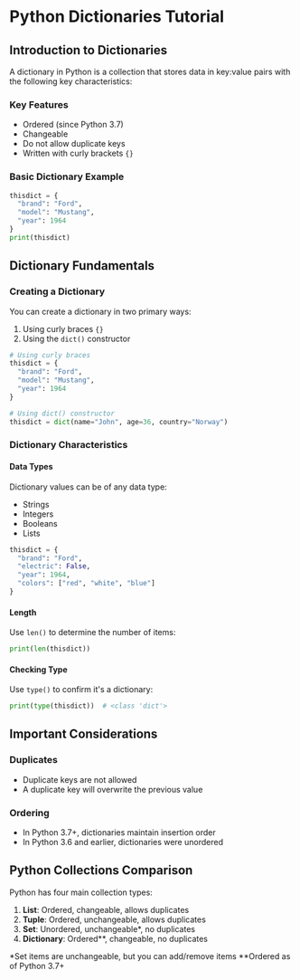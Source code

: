 # Python Dictionaries Tutorial

## Introduction to Dictionaries

A dictionary in Python is a collection that stores data in key:value pairs with the following key characteristics:

### Key Features
- Ordered (since Python 3.7)
- Changeable
- Do not allow duplicate keys
- Written with curly brackets `{}`

### Basic Dictionary Example

```python
thisdict = {
  "brand": "Ford",
  "model": "Mustang",
  "year": 1964
}
print(thisdict)
```

## Dictionary Fundamentals

### Creating a Dictionary
You can create a dictionary in two primary ways:
1. Using curly braces `{}`
2. Using the `dict()` constructor

```python
# Using curly braces
thisdict = {
  "brand": "Ford",
  "model": "Mustang",
  "year": 1964
}

# Using dict() constructor
thisdict = dict(name="John", age=36, country="Norway")
```

### Dictionary Characteristics

#### Data Types
Dictionary values can be of any data type:
- Strings
- Integers
- Booleans
- Lists

```python
thisdict = {
  "brand": "Ford",
  "electric": False,
  "year": 1964,
  "colors": ["red", "white", "blue"]
}
```

#### Length
Use `len()` to determine the number of items:

```python
print(len(thisdict))
```

#### Checking Type
Use `type()` to confirm it's a dictionary:

```python
print(type(thisdict))  # <class 'dict'>
```

## Important Considerations

### Duplicates
- Duplicate keys are not allowed
- A duplicate key will overwrite the previous value

### Ordering
- In Python 3.7+, dictionaries maintain insertion order
- In Python 3.6 and earlier, dictionaries were unordered

## Python Collections Comparison

Python has four main collection types:
1. **List**: Ordered, changeable, allows duplicates
2. **Tuple**: Ordered, unchangeable, allows duplicates
3. **Set**: Unordered, unchangeable*, no duplicates
4. **Dictionary**: Ordered**, changeable, no duplicates

*Set items are unchangeable, but you can add/remove items
**Ordered as of Python 3.7+